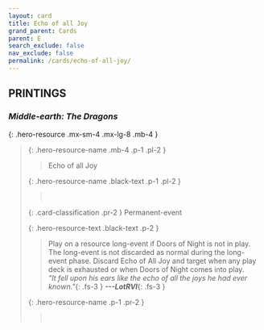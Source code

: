 ```yaml
---
layout: card
title: Echo of all Joy
grand_parent: Cards
parent: E
search_exclude: false
nav_exclude: false
permalink: /cards/echo-of-all-joy/
---
```


## PRINTINGS


### _Middle-earth: The Dragons_

{: .hero-resource .mx-sm-4 .mx-lg-8 .mb-4 }
> {: .hero-resource-name .mb-4 .p-1 .pl-2 }
> > <div class="card-mp"></div>
> > <div class="card-name">Echo of all Joy</div>
>
> {: .hero-resource-name .black-text .p-1 .pl-2 }
> > &nbsp;
>
> {: .card-classification .pr-2 }
> Permanent-event
>
> {: .hero-resource-text .black-text .p-2 }
> > Play on a resource long-event if Doors of Night is not in play. The long-event is not discarded as normal during the long-event phase. Discard Echo of All Joy and target when any play deck is exhausted or when Doors of Night comes into play. <br>_"It fell upon his ears like the echo of all the joys he had ever known."_{: .fs-3 } ***---&#65279;LotRVI***{: .fs-3 } 
> 
> {: .hero-resource-name .p-1 .pr-2 }
> > <div class="card-shield"></div>
> > <div class="card-corruption">&nbsp;</div>
